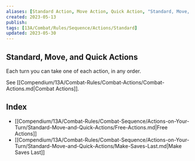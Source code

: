 ```yaml
---
aliases: [Standard Action, Move Action, Quick Action, "Standard, Move, and Quick Actions"]
created: 2023-05-13
publish: 
tags: [13A/Combat/Rules/Sequence/Actions/Standard]
updated: 2023-05-30
---
```


## Standard, Move, and Quick Actions

Each turn you can take one of each action, in any order.

See [[Compendium/13A/Combat-Rules/Combat-Actions/Combat-Actions.md|Combat Actions]].

## Index

- [[Compendium/13A/Combat-Rules/Combat-Sequence/Actions-on-Your-Turn/Standard-Move-and-Quick-Actions/Free-Actions.md|Free Actions]]
- [[Compendium/13A/Combat-Rules/Combat-Sequence/Actions-on-Your-Turn/Standard-Move-and-Quick-Actions/Make-Saves-Last.md|Make Saves Last]]
